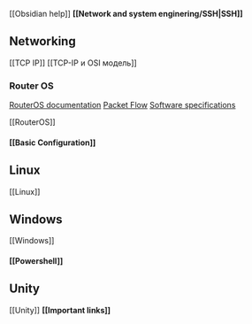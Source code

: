 [[Obsidian help]]
**[[Network and system enginering/SSH|SSH]]**
## Networking
[[TCP IP]]
[[TCP-IP и OSI модель]]
### Router OS
[RouterOS documentation](https://help.mikrotik.com/docs/spaces/ROS/pages/328059/RouterOS)
[Packet Flow](https://help.mikrotik.com/docs/spaces/ROS/pages/328059/RouterOS)
[Software specifications](https://help.mikrotik.com/docs/spaces/ROS/pages/19136707/Software+Specifications)

[[RouterOS]]
#### [[Basic Configuration]]
## Linux
[[Linux]]

## Windows
[[Windows]]
#### [[Powershell]]
## Unity
[[Unity]]
**[[Important links]]**